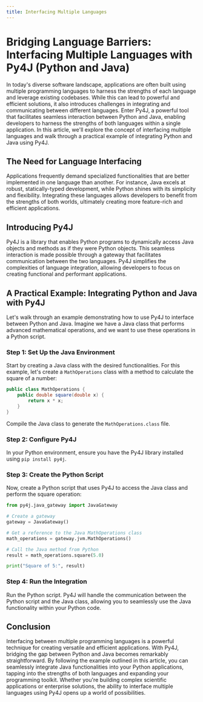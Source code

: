 ```yaml
---
title: Interfacing Multiple Languages
---
```


# Bridging Language Barriers: Interfacing Multiple Languages with Py4J (Python and Java)

In today's diverse software landscape, applications are often built using multiple programming languages to harness the strengths of each language and leverage existing codebases. While this can lead to powerful and efficient solutions, it also introduces challenges in integrating and communicating between different languages. Enter Py4J, a powerful tool that facilitates seamless interaction between Python and Java, enabling developers to harness the strengths of both languages within a single application. In this article, we'll explore the concept of interfacing multiple languages and walk through a practical example of integrating Python and Java using Py4J.

## The Need for Language Interfacing

Applications frequently demand specialized functionalities that are better implemented in one language than another. For instance, Java excels at robust, statically-typed development, while Python shines with its simplicity and flexibility. Integrating these languages allows developers to benefit from the strengths of both worlds, ultimately creating more feature-rich and efficient applications.

## Introducing Py4J

Py4J is a library that enables Python programs to dynamically access Java objects and methods as if they were Python objects. This seamless interaction is made possible through a gateway that facilitates communication between the two languages. Py4J simplifies the complexities of language integration, allowing developers to focus on creating functional and performant applications.

## A Practical Example: Integrating Python and Java with Py4J

Let's walk through an example demonstrating how to use Py4J to interface between Python and Java. Imagine we have a Java class that performs advanced mathematical operations, and we want to use these operations in a Python script.

### Step 1: Set Up the Java Environment

Start by creating a Java class with the desired functionalities. For this example, let's create a `MathOperations` class with a method to calculate the square of a number:

```java
public class MathOperations {
    public double square(double x) {
        return x * x;
    }
}
```

Compile the Java class to generate the `MathOperations.class` file.

### Step 2: Configure Py4J

In your Python environment, ensure you have the Py4J library installed using `pip install py4j`.

### Step 3: Create the Python Script

Now, create a Python script that uses Py4J to access the Java class and perform the square operation:

```python
from py4j.java_gateway import JavaGateway

# Create a gateway
gateway = JavaGateway()

# Get a reference to the Java MathOperations class
math_operations = gateway.jvm.MathOperations()

# Call the Java method from Python
result = math_operations.square(5.0)

print("Square of 5:", result)
```

### Step 4: Run the Integration

Run the Python script. Py4J will handle the communication between the Python script and the Java class, allowing you to seamlessly use the Java functionality within your Python code.

## Conclusion

Interfacing between multiple programming languages is a powerful technique for creating versatile and efficient applications. With Py4J, bridging the gap between Python and Java becomes remarkably straightforward. By following the example outlined in this article, you can seamlessly integrate Java functionalities into your Python applications, tapping into the strengths of both languages and expanding your programming toolkit. Whether you're building complex scientific applications or enterprise solutions, the ability to interface multiple languages using Py4J opens up a world of possibilities.
